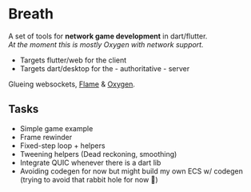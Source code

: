 # Breath

A set of tools for **network game development** in dart/flutter.  
*At the moment this is mostly Oxygen with network support.*

- Targets flutter/web for the client
- Targets dart/desktop for the - authoritative - server

Glueing websockets, [Flame](https://github.com/flame-engine/flame) & [Oxygen](https://github.com/flame-engine/oxygen).

## Tasks

- Simple game example
- Frame rewinder
- Fixed-step loop + helpers
- Tweening helpers (Dead reckoning, smoothing)
- Integrate QUIC whenever there is a dart lib
- Avoiding codegen for now but might build my own ECS w/ codegen (trying to avoid that rabbit hole for now 🙈)